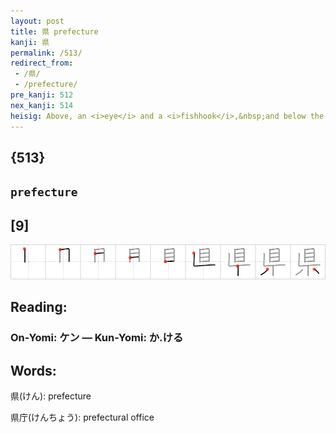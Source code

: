 ```yaml
---
layout: post
title: 県 prefecture
kanji: 県
permalink: /513/
redirect_from:
 - /県/
 - /prefecture/
pre_kanji: 512
nex_kanji: 514
heisig: Above, an <i>eye</i> and a <i>fishhook</i>,&nbsp;and below the primitive for <i>little</i>. Although apparently the simplest of these first six kanji, when you begin to work on its plot and story you will soon find out that the number of strokes and visual complexity of a kanji does not make it easier or harder to remember. It is the primitives you have to work that are the critical factor, as in this case where the meaning of the key word is so seemingly distant from the elements. Remember, you can always break larger elements down (<i>eye of a needle</i> into <i>eye</i> and <i>fishhook</i>) if you think it helps.
---
```


## {513}

## `prefecture`

## [9]

<div class="stroke"><img src="../images/E79C8C.png" /></div>

## Reading:

### On-Yomi: ケン &mdash; Kun-Yomi: か.ける

## Words:

県(けん): prefecture

県庁(けんちょう): prefectural office
